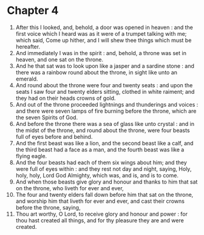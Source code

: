 # Chapter 4

1. After this I looked, and, behold, a door was opened in heaven : and the first voice which I heard was as it were of a trumpet talking with me; which said, Come up hither, and I will shew thee things which must be hereafter.
2. And immediately I was in the spirit : and, behold, a throne was set in heaven, and one sat on the throne.
3. And he that sat was to look upon like a jasper and a sardine stone : and there was a rainbow round about the throne, in sight like unto an emerald.
4. And round about the throne were four and twenty seats : and upon the seats I saw four and twenty elders sitting, clothed in white raiment; and they had on their heads crowns of gold.
5. And out of the throne proceeded lightnings and thunderings and voices : and there were seven lamps of fire burning before the throne, which are the seven Spirits of God.
6. And before the throne there was a sea of glass like unto crystal : and in the midst of the throne, and round about the throne, were four beasts full of eyes before and behind.
7. And the first beast was like a lion, and the second beast like a calf, and the third beast had a face as a man, and the fourth beast was like a flying eagle.
8. And the four beasts had each of them six wings about him; and they were full of eyes within : and they rest not day and night, saying, Holy, holy, holy, Lord God Almighty, which was, and is, and is to come.
9. And when those beasts give glory and honour and thanks to him that sat on the throne, who liveth for ever and ever,
10. The four and twenty elders fall down before him that sat on the throne, and worship him that liveth for ever and ever, and cast their crowns before the throne, saying,
11. Thou art worthy, O Lord, to receive glory and honour and power : for thou hast created all things, and for thy pleasure they are and were created.

